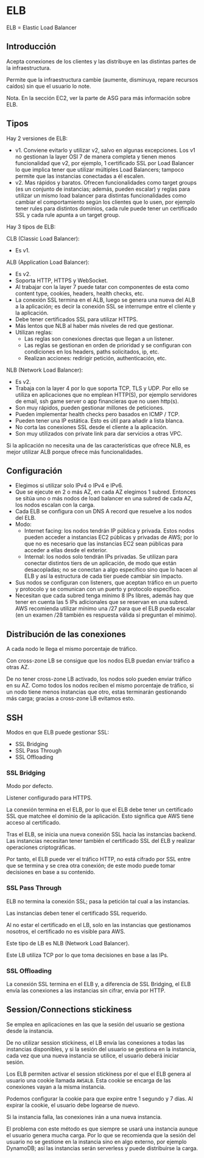 # ELB

ELB = Elastic Load Balancer

## Introducción

Acepta conexiones de los clientes y las distribuye en las distintas partes de la infraestructura.

Permite que la infraestructura cambie (aumente, disminuya, repare recursos caídos) sin que el usuario lo note.

Nota. En la sección EC2, ver la parte de ASG para más información sobre ELB.

## Tipos

Hay 2 versiones de ELB:

- v1. Conviene evitarlo y utilizar v2, salvo en algunas excepciones. Los v1 no gestionan la layer OSI 7 de manera completa y tienen menos funcionalidad que v2, por ejemplo, 1 certificado SSL por Load Balancer lo que implica tener que utilizar múltiples Load Balancers; tampoco permite que las instancias conectadas a él escalen.
- v2. Mas rápidos y baratos. Ofrecen funcionalidades como target groups (es un conjunto de instancias; además, pueden escalar) y reglas para utilizar un mismo load balancer para distintas funcionalidades como cambiar el comportamiento según los clientes que lo usen, por ejemplo tener rules para distintos dominios, cada rule puede tener un certificado SSL y cada rule apunta a un target group.

Hay 3 tipos de ELB:

CLB (Classic Load Balancer):
- Es v1.

ALB (Application Load Balancer):

- Es v2.
- Soporta HTTP, HTTPS y WebSocket.
- Al trabajar con la layer 7 puede tatar con componentes de esta como content type, cookies, headers, health checks, etc.
- La conexión SSL termina en el ALB, luego se genera una nueva del ALB a la aplicación; es decir la conexión SSL se interrumpe entre el cliente y la aplicación.
- Debe tener certificados SSL para utilizar HTTPS.
- Más lentos que NLB al haber más niveles de red que gestionar.
- Utilizan reglas:
  - Las reglas son conexiones directas que llegan a un listener.
  - Las reglas se gestionan en orden de prioridad y se configuran con condiciones en los headers, paths solicitados, ip, etc.
  - Realizan acciones: redirigir petición, authenticación, etc.

NLB (Network Load Balancer):

- Es v2.
- Trabaja con la layer 4 por lo que soporta TCP, TLS y UDP. Por ello se utiliza en aplicaciones que no emplean HTTP(S), por ejemplo servidores de email, ssh game server o app financieras que no usen http(s).
- Son muy rápidos, pueden gestionar millones de peticiones.
- Pueden implementar health checks pero basados en ICMP / TCP.
- Pueden tener una IP estática. Esto es útil para añadir a lista blanca.
- No corta las conexiones SSL desde el cliente a la aplicación.
- Son muy utilizados con private link para dar servicios a otras VPC.

Si la aplicación no necesita una de las características que ofrece NLB, es mejor utilizar ALB porque ofrece más funcionalidades.

## Configuración

- Elegimos si utilizar solo IPv4 o IPv4 e IPv6.
- Que se ejecute en 2 o más AZ, en cada AZ elegimos 1 subred. Entonces se sitúa uno o más nodos de load balancer en una subred de cada AZ, los nodos escalan con la carga.
- Cada ELB se configura con un DNS A record que resuelve a los nodos del ELB.
- Modo:
  - Internet facing: los nodos tendrán IP pública y privada. Estos nodos pueden acceder a instancias EC2 públicas y privadas de AWS; por lo que no es necesario que las instancias EC2 sean públicas para acceder a ellas desde el exterior.
  - Internal: los nodos solo tendrán IPs privadas. Se utilizan para conectar distintos tiers de un aplicación, de modo que están desacopladas; no se conectan a algo específico sino que lo hacen al ELB y así la estructura de cada tier puede cambiar sin impacto.
- Sus nodos se configuran con listeners, que aceptan tráfico en un puerto y protocolo y se comunican con un puerto y protocolo específico.
- Necesitan que cada subred tenga mínimo 8 IPs libres, además hay que tener en cuenta las 5 IPs adicionales que se reservan en una subred. AWS recomienda utilizar mínimo una /27 para que el ELB pueda escalar (en un examen /28 también es respuesta válida si preguntan el mínimo).

## Distribución de las conexiones

A cada nodo le llega el mismo porcentaje de tráfico.

Con cross-zone LB se consigue que los nodos ELB puedan enviar tráfico a otras AZ.

De no tener cross-zone LB activado, los nodos solo pueden enviar tráfico en su AZ. Como todos los nodos reciben el mismo porcentaje de tráfico, si un nodo tiene menos instancias que otro, estas terminarán gestionando más carga; gracias a cross-zone LB evitamos esto.

## SSH

Modos en que ELB puede gestionar SSL:

- SSL Bridging
- SSL Pass Through
- SSL Offloading

### SSL Bridging

Modo por defecto.

Listener configurado para HTTPS.

La conexión termina en el ELB, por lo que el ELB debe tener un certificado SSL que matchee el dominio de la aplicación. Esto significa que AWS tiene acceso al certificado.

Tras el ELB, se inicia una nueva conexión SSL hacia las instancias backend. Las instancias necesitan tener también el certificado SSL del ELB y realizar operaciones criptográficas.

Por tanto, el ELB puede ver el tráfico HTTP, no está cifrado por SSL entre que se termina y se crea otra conexión; de este modo puede tomar decisiones en base a su contenido.

### SSL Pass Through

ELB no termina la conexión SSL; pasa la petición tal cual a las instancias.

Las instancias deben tener el certificado SSL requerido.

Al no estar el certificado en el LB, solo en las instancias que gestionamos nosotros, el certificado no es visible para AWS.

Este tipo de LB es NLB (Network Load Balancer).

Este LB utiliza TCP por lo que toma decisiones en base a las IPs.

### SSL Offloading

La conexión SSL termina en el ELB y, a diferencia de SSL Bridging, el ELB envía las conexiones a las instancias sin cifrar, envía por HTTP.

## Session/Connections stickiness

Se emplea en aplicaciones en las que la sesión del usuario se gestiona desde la instancia.

De no utilizar session stickiness, el LB envía las conexiones a todas las instancias disponibles, y si la sesión del usuario se gestiona en la instancia, cada vez que una nueva instancia se utilice, el usuario deberá iniciar sesión.

Los ELB permiten activar el session stickiness por el que el ELB genera al usuario una cookie llamada `AWSALB`. Esta cookie se encarga de las conexiones vayan a la misma instancia.

Podemos configurar la cookie para que expire entre 1 segundo y 7 días. Al expirar la cookie, el usuario debe logearse de nuevo.

Si la instancia falla, las conexiones irán a una nueva instancia.

El problema con este método es que siempre se usará una instancia aunque el usuario genera mucha carga. Por lo que se recomienda que la sesión del usuario no se gestione en la instancia sino en algo externo, por ejemplo DynamoDB; así las instancias serán serverless y puede distribuirse la carga.
